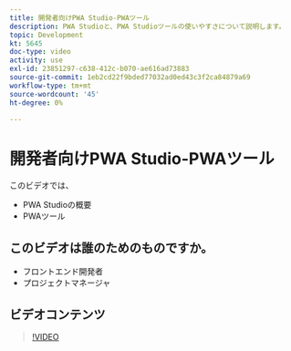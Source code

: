 ```yaml
---
title: 開発者向けPWA Studio-PWAツール
description: PWA Studioと、PWA Studioツールの使いやすさについて説明します。
topic: Development
kt: 5645
doc-type: video
activity: use
exl-id: 23851297-c638-412c-b070-ae616ad73883
source-git-commit: 1eb2cd22f9bded77032ad0ed43c3f2ca84879a69
workflow-type: tm+mt
source-wordcount: '45'
ht-degree: 0%

---
```


# 開発者向けPWA Studio-PWAツール

このビデオでは、

- PWA Studioの概要
- PWAツール

## このビデオは誰のためのものですか。

- フロントエンド開発者
- プロジェクトマネージャ

## ビデオコンテンツ

>[!VIDEO](https://video.tv.adobe.com/v/35716?quality=12&learn=on)
